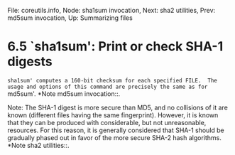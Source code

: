 File: coreutils.info,  Node: sha1sum invocation,  Next: sha2 utilities,  Prev: md5sum invocation,  Up: Summarizing files

6.5 `sha1sum': Print or check SHA-1 digests
===========================================

`sha1sum' computes a 160-bit checksum for each specified FILE.  The
usage and options of this command are precisely the same as for
`md5sum'.  *Note md5sum invocation::.

   Note: The SHA-1 digest is more secure than MD5, and no collisions of
it are known (different files having the same fingerprint).  However,
it is known that they can be produced with considerable, but not
unreasonable, resources.  For this reason, it is generally considered
that SHA-1 should be gradually phased out in favor of the more secure
SHA-2 hash algorithms.  *Note sha2 utilities::.

